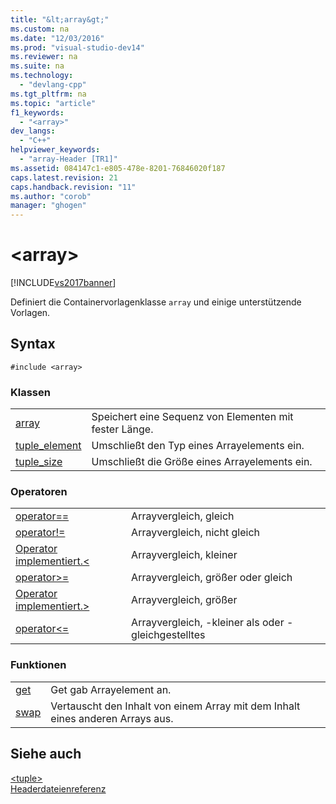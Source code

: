 ```yaml
---
title: "&lt;array&gt;"
ms.custom: na
ms.date: "12/03/2016"
ms.prod: "visual-studio-dev14"
ms.reviewer: na
ms.suite: na
ms.technology: 
  - "devlang-cpp"
ms.tgt_pltfrm: na
ms.topic: "article"
f1_keywords: 
  - "<array>"
dev_langs: 
  - "C++"
helpviewer_keywords: 
  - "array-Header [TR1]"
ms.assetid: 084147c1-e805-478e-8201-76846020f187
caps.latest.revision: 21
caps.handback.revision: "11"
ms.author: "corob"
manager: "ghogen"
---
```

# &lt;array&gt;
[!INCLUDE[vs2017banner](../assembler/inline/includes/vs2017banner.md)]

Definiert die Containervorlagenklasse `array` und einige unterstützende Vorlagen.  
  
## Syntax  
  
```  
#include <array>  
```  
  
### Klassen  
  
|||  
|-|-|  
|[array](../standard-library/array-class-stl.md)|Speichert eine Sequenz von Elementen mit fester Länge.|  
|[tuple\_element](../standard-library/tuple-element-class-array.md)|Umschließt den Typ eines Arrayelements ein.|  
|[tuple\_size](../standard-library/tuple-size-class-array.md)|Umschließt die Größe eines Arrayelements ein.|  
  
### Operatoren  
  
|||  
|-|-|  
|[operator\=\=](../Topic/operator==%20%3Carray%3E.md)|Arrayvergleich, gleich|  
|[operator\!\=](../Topic/operator!=%20%3Carray%3E.md)|Arrayvergleich, nicht gleich|  
|[Operator implementiert.\<](../Topic/operator%3C%20%3Carray%3E.md)|Arrayvergleich, kleiner|  
|[operator\>\=](../Topic/operator%3E=%20%3Carray%3E.md)|Arrayvergleich, größer oder gleich|  
|[Operator implementiert.\>](../Topic/operator%3E%20%3Carray%3E.md)|Arrayvergleich, größer|  
|[operator\<\=](../Topic/operator%3C=%20%3Carray%3E.md)|Arrayvergleich, \-kleiner als oder \-gleichgestelltes|  
  
### Funktionen  
  
|||  
|-|-|  
|[get](../Topic/get%20Function%20%3Carray%3E.md)|Get gab Arrayelement an.|  
|[swap](../Topic/swap%20Function%20%3Carray%3E.md)|Vertauscht den Inhalt von einem Array mit dem Inhalt eines anderen Arrays aus.|  
  
## Siehe auch  
 [\<tuple\>](../standard-library/tuple.md)   
 [Headerdateienreferenz](../standard-library/cpp-standard-library-header-files.md)